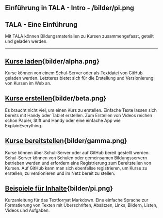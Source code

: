 
Einführung in TALA - Intro - /bilder/pi.png
---
## TALA - Eine Einführung

Mit TALA können Bildungsmaterialien zu Kursen zusammengefasst, geteilt und geladen werden.

---
## [Kurse laden](kurs-laden.md){bilder/alpha.png}
Kurse können von einem Schul-Server oder als Textdatei von GitHub geladen werden. Letzteres bietet sich für die Erstellung und Versionierung von Kursen im Web an.

## [Kurse erstellen](kurs-erstellen.md){bilder/beta.png}
Es braucht nicht viel, um einen Kurs zu erstellen. Einfache Texte lassen sich bereits mit Handy oder Tablet erstellen. Zum Erstellen von Videos reichen schon Papier, Stift und Handy oder eine einfache App wie ExplainEverything.

## [Kurse bereitstellen](kurs-bereitstellen.md){bilder/gamma.png}
Kurse können über Schul-Server oder auf GitHub bereit gestellt werden. Schul-Server können von Schulen oder gemeinsamen Bildungsservern betrieben werden und erfordern eine Registrierung zum Bereitstellen von Kursen. Auf GitHub kann man sich ebenfallse registrieren, um Kurse zu erstellen, zu versionieren und im Netz bereit zu stellen.

## [Beispiele für Inhalte](beispiele-fuer-inhalte.md){bilder/pi.png}
Kurzanleitung für das Textformat Markdown. Eine einfache Sprache zur Formatierung von Texten mit Überschriften, Absätzen, Links, Bildern, Listen, Videos und Aufgaben.
